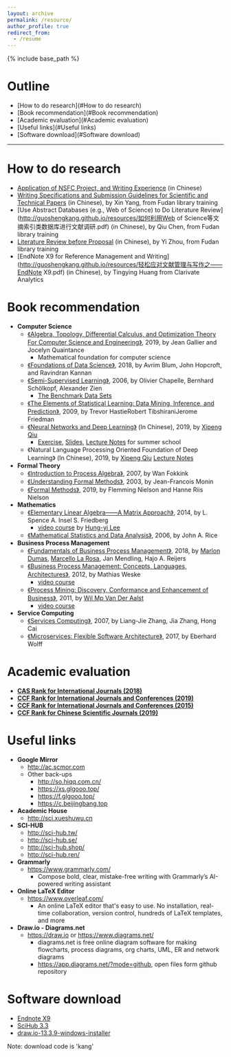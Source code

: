 ```yaml
---
layout: archive
permalink: /resource/
author_profile: true
redirect_from:
  - /resume
---
```


{% include base_path %}

Outline
======
- [How to do research](#How to do research)
- [Book recommendation](#Book recommendation)
- [Academic evaluation](#Academic evaluation)
- [Useful links](#Useful links)
- [Software download](#Software download)

------

<span id="How to do research">How to do research</span>  
======
* [Application of NSFC Project, and Writing Experience](http://guoshengkang.github.io/resources/国家自然科学基金项目申报与申请书填写心得.pdf) (in Chinese)
* [Writing Specifications and Submission Guidelines for Scientific and Technical Papers](http://guoshengkang.github.io/resources/科技论文的写作规范与投稿指南.pdf) (in Chinese), by Xin Yang, from Fudan library training
* [Use Abstract Databases (e.g., Web of Science) to Do Literature Review](http://guoshengkang.github.io/resources/如何利用Web of Science等文摘索引类数据库进行文献调研.pdf) (in Chinese), by Qiu Chen, from Fudan library training
* [Literature Review before Proposal](http://guoshengkang.github.io/resources/开题与立项前的文献调研.pdf) (in Chinese), by Yi Zhou, from Fudan library training
* [EndNote X9 for Reference Management and Writing](http://guoshengkang.github.io/resources/轻松应对文献管理与写作之——EndNote X9.pdf) (in Chinese), by Tingying Huang from Clarivate Analytics

<span id="Book recommendation">Book recommendation</span> 
======
* **Computer Science**
  * [《Algebra, Topology, Differential Calculus, and Optimization Theory For Computer Science and Engineering》](http://guoshengkang.github.io/resources/2019_BOOK_Algebra_Topology_Differential_Calculus_and_Optimization_Theory_For_Computer_Science_and_Engineering.pdf), 2019, by Jean Gallier and Jocelyn Quaintance
    * Mathematical foundation for computer science
  * [《Foundations of Data Science》](http://guoshengkang.github.io/resources/2018_BOOK_Foundations_of_Data_Science.pdf), 2018, by Avrim Blum, John Hopcroft, and Ravindran Kannan
  * [《Semi-Supervised Learning》](http://guoshengkang.github.io/resources/2006_BOOK_Semi-Supervised_Learning.pdf), 2006, by Olivier Chapelle, Bernhard Schölkopf, Alexander Zien
    * [The Benchmark Data Sets](http://olivier.chapelle.cc/ssl-book/index.html)
  * [《The Elements of Statistical Learning: Data Mining, Inference, and Prediction》](http://guoshengkang.github.io/resources/2009_BOOK_The_Elements_of_Statistical_Learning_Data_Mining_Inference_and_Prediction.pdf), 2009, by Trevor HastieRobert TibshiraniJerome Friedman
  * [《Neural Networks and Deep Learning》](http://guoshengkang.github.io/resources/2019_BOOK_Neural_Networks_and_Deep_Learning.pdf) (In Chinese), 2019, by [Xipeng Qiu](https://xpqiu.github.io/)
    * [Exercise](https://github.com/nndl/exercise), [Slides](https://github.com/nndl/nndl.github.io/tree/master/ppt), [Lecture Notes](http://guoshengkang.github.io/resources/2019_Slides_神经网络与深度学习.pdf) for summer school
  * 《Natural Language Processing Oriented Foundation of Deep Learning》 (In Chinese), 2019, by [Xipeng Qiu](https://xpqiu.github.io/) [Lecture Notes](http://guoshengkang.github.io/resources/2019_Slides_面向自然语言处理的深度学习基础.pdf)
* **Formal Theory**
  * [《Introduction to Process Algebra》](http://guoshengkang.github.io/resources/2007_BOOK_Introduction_to_Process_Algebra.pdf), 2007, by Wan Fokkink
  * [《Understanding Formal Methods》](http://guoshengkang.github.io/resources/2003_BOOK_Understanding_Formal_Methods.pdf), 2003, by Jean-Francois Monin
   * [《Formal Methods》](http://guoshengkang.github.io/resources/2019_Book_Formal_Methods.pdf), 2019, by Flemming Nielson and Hanne Riis Nielson
* **Mathematics**
  * [《Elementary Linear Algebra——A Matrix Approach》](http://guoshengkang.github.io/resources/2014_BOOK_Elementary_Linear_Algebra——A_Matrix_Approach.pdf), 2014, by L. Spence A. Insel S. Friedberg
    * [video course](http://speech.ee.ntu.edu.tw/~tlkagk/courses_LA18.html) by [Hung-yi Lee](http://speech.ee.ntu.edu.tw/~tlkagk/index.html)
  * [《Mathematical Statistics and Data Analysis》](http://guoshengkang.github.io/resources/2006_BOOK_Mathematical_Statistics_and_Data_Analysis_3ed.pdf), 2006, by John A. Rice
* **Business Process Management**
  * [《Fundamentals of Business Process Management》](http://guoshengkang.github.io/resources/2018_BOOK_Fundamentals_of_Business_Process_Management.pdf), 2018, by [Marlon Dumas](https://kodu.ut.ee/~dumas/), [Marcello La Rosa](http://www.marcellolarosa.com/), Jan Mendling, Hajo A. Reijers
  * [《Business Process Management: Concepts, Languages, Architectures》](http://guoshengkang.github.io/resources/2012_BOOK_Business_Process_Management_Concepts_Languages_Architectures.pdf), 2012, by Mathias Weske
    * [video course](https://pan.baidu.com/s/1BsQuzr8B7S8R_yHM2ETyXA)
  * [《Process Mining: Discovery, Conformance and Enhancement of Business》](http://guoshengkang.github.io/resources/2011_BOOK_Process_Mining_Discovery_Conformance_and_Enhancement_of_Business.pdf), 2011, by [Wil Mp Van Der Aalst](http://www.padsweb.rwth-aachen.de/wvdaalst/)
    * [video course](https://pan.baidu.com/s/1_XxG-dRFsHGfTW7WTPrJCQ)
* **Service Computing**  
  * [《Services Computing》](http://guoshengkang.github.io/resources/2007_BOOK_Services_Computing.pdf), 2007, by Liang-Jie Zhang, Jia Zhang, Hong Cai
  * [《Microservices: Flexible Software Architecture》](http://guoshengkang.github.io/resources/2017_BOOK_Microservices_Flexible_Software_Architecture.pdf), 2017, by Eberhard Wolff

<span id="Academic evaluation">Academic evaluation</span>
======
* **[CAS Rank for International Journals (2018)](http://guoshengkang.github.io/resources/2018_Rank_中国科学院期刊分区表.pdf)**
* **[CCF Rank for International Journals and Conferences (2019)](http://guoshengkang.github.io/resources/2019_Rank_CCF推荐国际学术会议和期刊目录.pdf)**
* **[CCF Rank for International Journals and Conferences (2015)](http://guoshengkang.github.io/resources/2015_Rank_CCF推荐国际学术会议和期刊目录.pdf)**
* **[CCF Rank for Chinese Scientific Journals (2019)](http://guoshengkang.github.io/resources/2019_Rank_CCF推荐中文科技期刊目录.pdf)**

<span id="Useful links">Useful links</span>  
======
* **Google Mirror**
  * <http://ac.scmor.com>
  * Other back-ups
    * <http://so.hiqq.com.cn/>
    * <https://xs.glgooo.top/>
    * <https://f.glgooo.top/>
    * <https://c.beijingbang.top>
* **Academic House**
  * <http://sci.xueshuwu.cn>
* **SCI-HUB**
  * http://sci-hub.tw/
  * http://sci-hub.se/
  * http://sci-hub.shop/
  * http://sci-hub.ren/
* **Grammarly**
  * <https://www.grammarly.com/>
    * Compose bold, clear, mistake-free writing with Grammarly’s AI-powered writing assistant
* **Online LaTeX Editor**
  * <https://www.overleaf.com/>
    * An online LaTeX editor that's easy to use. No installation, real-time collaboration, version control, hundreds of LaTeX templates, and more
* **Draw.io - Diagrams.net**
  * <https://draw.io> or <https://www.diagrams.net/>
    * diagrams.net is free online diagram software for making flowcharts, process diagrams, org charts, UML, ER and network diagrams
    * <https://app.diagrams.net/?mode=github>, open files form github repository

<span id="Software download">Software download</span> 
======
* [Endnote X9](https://pan.baidu.com/s/1rXHrNLKQRERX6Gmv1UmeSw)
* [SciHub 3.3](https://pan.baidu.com/s/1cWkHNH9si2YRcNGOAM6wQA)
* [draw.io-13.3.9-windows-installer](https://pan.baidu.com/s/1SoGCHMEdU7YHLX13XbG0vA )

Note: download code is 'kang'